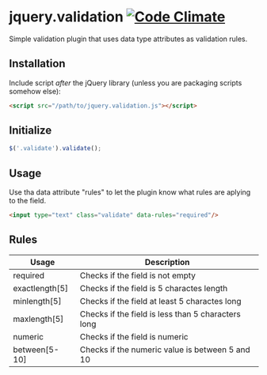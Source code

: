 jquery.validation [![Code Climate](https://codeclimate.com/github/seinoxygen/jquery-validation.png)](https://codeclimate.com/github/seinoxygen/jquery-validation)
=================

Simple validation plugin that uses data type attributes as validation rules.

## Installation

Include script *after* the jQuery library (unless you are packaging scripts somehow else):

```html
<script src="/path/to/jquery.validation.js"></script>
```

## Initialize

```javascript
$('.validate').validate();
```

## Usage

Use tha data attribute "rules" to let the plugin know what rules are aplying to the field.

```html
<input type="text" class="validate" data-rules="required"/>
```

## Rules

Usage | Description
------------- | -------------
required  | Checks if the field is not empty
exactlength[5]  | Checks if the field is 5 charactes length
minlength[5]  | Checks if the field at least 5 charactes long
maxlength[5]  | Checks if the field is less than 5 characters long
numeric  | Checks if the field is numeric
between[5-10]  | Checks if the numeric value is between 5 and 10
